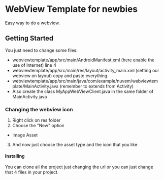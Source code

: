 # WebView Template for newbies

Easy way to do a webview.

## Getting Started

You just need to change some files:
* webviewtemplate/app/src/main/AndroidManifest.xml (here enable the use of Internet) line 4  
* webviewtemplate/app/src/main/res/layout/activity_main.xml (setting our webview on layout) copy and paste everything
* webviewtemplate/app/src/main/java/com/example/nuvem/webviewtemplate/MainActivity.java  (remember to extends from Activity)
* Also create the class MyAppWebViewClient.java in the same folder of MainActivity.java

### Changing the webview icon
1. Right click on res folder
2. Choose the "New" option
  * Image Asset
3. And now just choose the asset type and the icon that you like

#### Installing

You can clone all the project just changing the url or you can just change that 4 files in your project.
